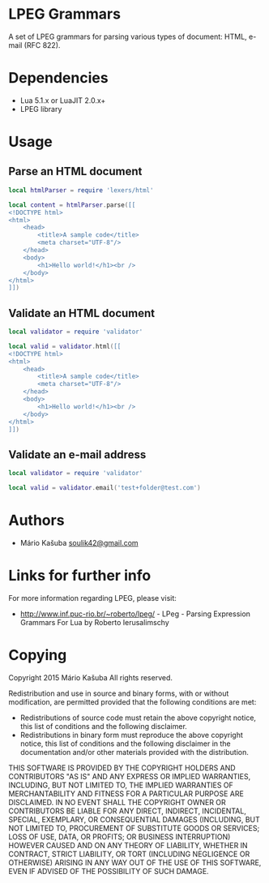 LPEG Grammars
======

A set of LPEG grammars for parsing various types of document: HTML, e-mail (RFC 822).

Dependencies
============

* Lua 5.1.x or LuaJIT 2.0.x+
* LPEG library

Usage
=====

## Parse an HTML document

```lua
local htmlParser = require 'lexers/html'

local content = htmlParser.parse([[
<!DOCTYPE html>
<html>
	<head>
		<title>A sample code</title>
		<meta charset="UTF-8"/>
	</head>
	<body>
		<h1>Hello world!</h1><br />
	</body>
</html>
]])
```

## Validate an HTML document

```lua
local validator = require 'validator'

local valid = validator.html([[
<!DOCTYPE html>
<html>
	<head>
		<title>A sample code</title>
		<meta charset="UTF-8"/>
	</head>
	<body>
		<h1>Hello world!</h1><br />
	</body>
</html>
]])
```

## Validate an e-mail address

```lua
local validator = require 'validator'

local valid = validator.email('test+folder@test.com')
```

Authors
=======
* Mário Kašuba <soulik42@gmail.com>

Links for further info
======================
For more information regarding LPEG, please visit:

-	http://www.inf.puc-rio.br/~roberto/lpeg/ - LPeg - Parsing Expression Grammars For Lua by Roberto Ierusalimschy

Copying
=======
Copyright 2015 Mário Kašuba
All rights reserved.

Redistribution and use in source and binary forms, with or without
modification, are permitted provided that the following conditions are
met:

* Redistributions of source code must retain the above copyright
  notice, this list of conditions and the following disclaimer.
* Redistributions in binary form must reproduce the above copyright
  notice, this list of conditions and the following disclaimer in the
  documentation and/or other materials provided with the distribution.

THIS SOFTWARE IS PROVIDED BY THE COPYRIGHT HOLDERS AND CONTRIBUTORS
"AS IS" AND ANY EXPRESS OR IMPLIED WARRANTIES, INCLUDING, BUT NOT
LIMITED TO, THE IMPLIED WARRANTIES OF MERCHANTABILITY AND FITNESS FOR
A PARTICULAR PURPOSE ARE DISCLAIMED. IN NO EVENT SHALL THE COPYRIGHT
OWNER OR CONTRIBUTORS BE LIABLE FOR ANY DIRECT, INDIRECT, INCIDENTAL,
SPECIAL, EXEMPLARY, OR CONSEQUENTIAL DAMAGES (INCLUDING, BUT NOT
LIMITED TO, PROCUREMENT OF SUBSTITUTE GOODS OR SERVICES; LOSS OF USE,
DATA, OR PROFITS; OR BUSINESS INTERRUPTION) HOWEVER CAUSED AND ON ANY
THEORY OF LIABILITY, WHETHER IN CONTRACT, STRICT LIABILITY, OR TORT
(INCLUDING NEGLIGENCE OR OTHERWISE) ARISING IN ANY WAY OUT OF THE USE
OF THIS SOFTWARE, EVEN IF ADVISED OF THE POSSIBILITY OF SUCH DAMAGE.
